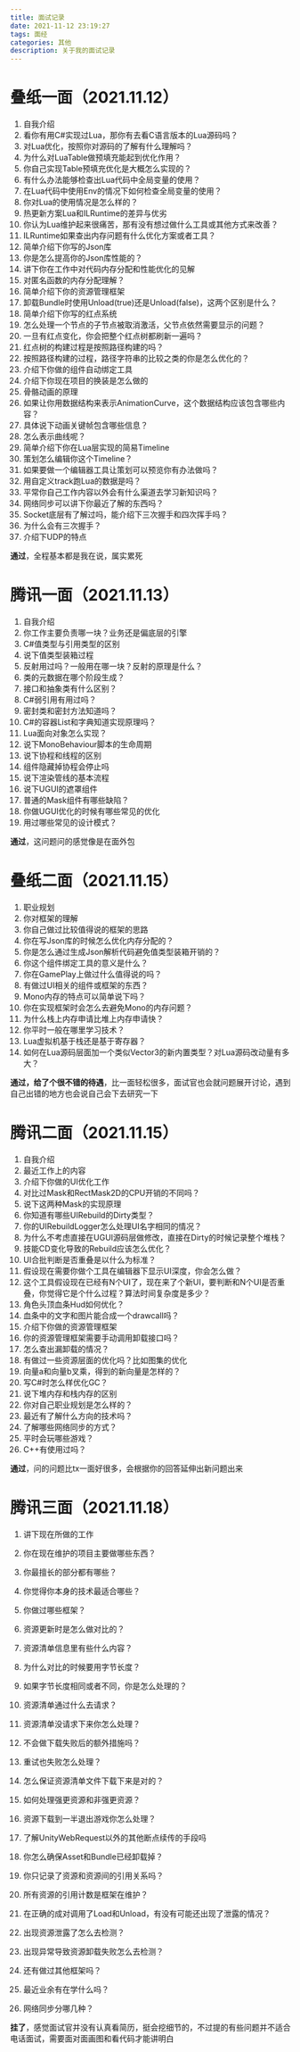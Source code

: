 ```yaml
---
title: 面试记录
date: 2021-11-12 23:19:27
tags: 面经
categories: 其他
description: 关于我的面试记录
---
```


# 叠纸一面（2021.11.12）

1. 自我介绍
2. 看你有用C#实现过Lua，那你有去看C语言版本的Lua源码吗？
3. 对Lua优化，按照你对源码的了解有什么理解吗？
4. 为什么对LuaTable做预填充能起到优化作用？
5. 你自己实现Table预填充优化是大概怎么实现的？
6. 有什么办法能够检查出Lua代码中全局变量的使用？
7. 在Lua代码中使用Env的情况下如何检查全局变量的使用？
8. 你对Lua的使用情况是怎么样的？
9. 热更新方案Lua和ILRuntime的差异与优劣
10. 你认为Lua维护起来很痛苦，那有没有想过做什么工具或其他方式来改善？
11. ILRuntime如果查出内存问题有什么优化方案或者工具？
12. 简单介绍下你写的Json库
13. 你是怎么提高你的Json库性能的？
14. 讲下你在工作中对代码内存分配和性能优化的见解
15. 对匿名函数的内存分配理解？
16. 简单介绍下你的资源管理框架
17. 卸载Bundle时使用Unload(true)还是Unload(false)，这两个区别是什么？
18. 简单介绍下你写的红点系统
19. 怎么处理一个节点的子节点被取消激活，父节点依然需要显示的问题？
20. 一旦有红点变化，你会把整个红点树都刷新一遍吗？
21. 红点树的构建过程是按照路径构建的吗？
22. 按照路径构建的过程，路径字符串的比较之类的你是怎么优化的？
23. 介绍下你做的组件自动绑定工具
24. 介绍下你现在项目的换装是怎么做的
25. 骨骼动画的原理
26. 如果让你用数据结构来表示AnimationCurve，这个数据结构应该包含哪些内容？
27. 具体说下动画关键帧包含哪些信息？
28. 怎么表示曲线呢？
29. 简单介绍下你在Lua层实现的简易Timeline
30. 策划怎么编辑你这个Timeline？
31. 如果要做一个编辑器工具让策划可以预览你有办法做吗？
32. 用自定义track跑Lua的数据是吗？
33. 平常你自己工作内容以外会有什么渠道去学习新知识吗？
34. 网络同步可以讲下你最近了解的东西吗？
35. Socket底层有了解过吗，能介绍下三次握手和四次挥手吗？
36. 为什么会有三次握手？
37. 介绍下UDP的特点



**通过**，全程基本都是我在说，属实累死



# 腾讯一面（2021.11.13）

1. 自我介绍
2. 你工作主要负责哪一块？业务还是偏底层的引擎
3. C#值类型与引用类型的区别
4. 说下值类型装箱过程
5. 反射用过吗？一般用在哪一块？反射的原理是什么？
6. 类的元数据在哪个阶段生成？
7. 接口和抽象类有什么区别？
8. C#弱引用有用过吗？
9. 密封类和密封方法知道吗？
10. C#的容器List和字典知道实现原理吗？
11. Lua面向对象怎么实现？
12. 说下MonoBehaviour脚本的生命周期
13. 说下协程和线程的区别
14. 组件隐藏掉协程会停止吗
15. 说下渲染管线的基本流程
16. 说下UGUI的遮罩组件
17. 普通的Mask组件有哪些缺陷？
18. 你做UGUI优化的时候有哪些常见的优化
19. 用过哪些常见的设计模式？

**通过**，这问题问的感觉像是在面外包



# 叠纸二面（2021.11.15）

1. 职业规划
2. 你对框架的理解
3. 你自己做过比较值得说的框架的思路
4. 你在写Json库的时候怎么优化内存分配的？
5. 你是怎么通过生成Json解析代码避免值类型装箱开销的？
6. 你这个组件绑定工具的意义是什么？
7. 你在GamePlay上做过什么值得说的吗？
8. 有做过UI相关的组件或框架的东西？
9. Mono内存的特点可以简单说下吗？
10. 你在实现框架时会怎么去避免Mono的内存问题？
11. 为什么栈上内存申请比堆上内存申请快？
12. 你平时一般在哪里学习技术？
13. Lua虚拟机基于栈还是基于寄存器？
14. 如何在Lua源码层面加一个类似Vector3的新内置类型？对Lua源码改动量有多大？

**通过，给了个很不错的待遇**，比一面轻松很多，面试官也会就问题展开讨论，遇到自己出错的地方也会说自己会下去研究一下



# 腾讯二面（2021.11.15）

1. 自我介绍
2. 最近工作上的内容
3. 介绍下你做的UI优化工作
4. 对比过Mask和RectMask2D的CPU开销的不同吗？
5. 说下这两种Mask的实现原理
6. 你知道有哪些UIRebuild的Dirty类型？
7. 你的UIRebuildLogger怎么处理UI名字相同的情况？
8. 为什么不考虑直接在UGUI源码层做修改，直接在Dirty的时候记录整个堆栈？
9. 技能CD变化导致的Rebuild应该怎么优化？
10. UI合批判断是否重叠是以什么为标准？
11. 假设现在需要你做个工具在编辑器下显示UI深度，你会怎么做？
12. 这个工具假设现在已经有N个UI了，现在来了个新UI，要判断和N个UI是否重叠，你觉得它是个什么过程？算法时间复杂度是多少？
13. 角色头顶血条Hud如何优化？
14. 血条中的文字和图片能合成一个drawcall吗？
15. 介绍下你做的资源管理框架
16. 你的资源管理框架需要手动调用卸载接口吗？
17. 怎么查出漏卸载的情况？
18. 有做过一些资源层面的优化吗？比如图集的优化
19. 向量a和向量b叉乘，得到的新向量是怎样的？
20. 写C#时怎么样优化GC？
21. 说下堆内存和栈内存的区别
22. 你对自己职业规划是怎么样的？
23. 最近有了解什么方向的技术吗？
24. 了解哪些网络同步的方式？
25. 平时会玩哪些游戏？
26. C++有使用过吗？

**通过**，问的问题比tx一面好很多，会根据你的回答延伸出新问题出来



# 腾讯三面（2021.11.18）

1. 讲下现在所做的工作

2. 你在现在维护的项目主要做哪些东西？

3. 你最擅长的部分都有哪些？

4. 你觉得你本身的技术最适合哪些？

5. 你做过哪些框架？

6. 资源更新时是怎么做对比的？

7. 资源清单信息里有些什么内容？

8. 为什么对比的时候要用字节长度？

9. 如果字节长度相同或者不同，你是怎么处理的？

10. 资源清单通过什么去请求？

11. 资源清单没请求下来你怎么处理？

12. 不会做下载失败后的额外措施吗？

13. 重试也失败怎么处理？

14. 怎么保证资源清单文件下载下来是对的？

15. 如何处理强更资源和非强更资源？

16. 资源下载到一半退出游戏你怎么处理？

17. 了解UnityWebRequest以外的其他断点续传的手段吗

18. 你怎么确保Asset和Bundle已经卸载掉？

19. 你只记录了资源和资源间的引用关系吗？

20. 所有资源的引用计数是框架在维护？

21. 在正确的成对调用了Load和Unload，有没有可能还出现了泄露的情况？

22. 出现资源泄露了怎么去检测？

23. 出现异常导致资源卸载失败怎么去检测？

24. 还有做过其他框架吗？

25. 最近业余有在学什么吗？

26. 网络同步分哪几种？

    

**挂了**，感觉面试官并没有认真看简历，挺会挖细节的，不过提的有些问题并不适合电话面试，需要面对面画图和看代码才能讲明白


